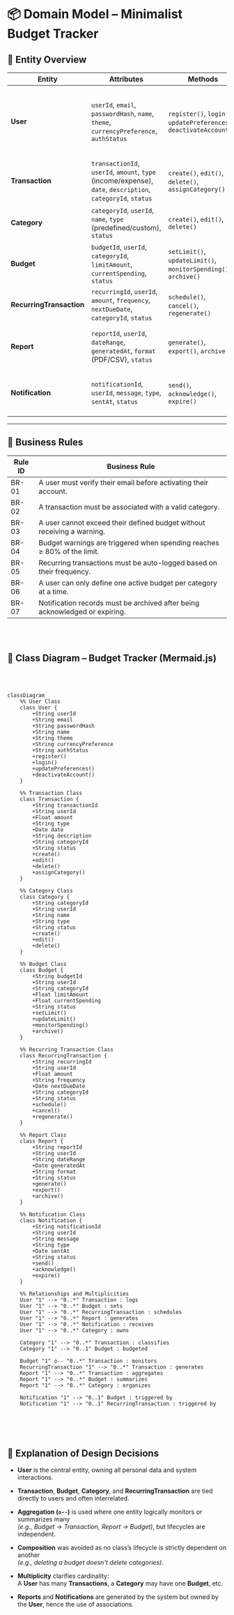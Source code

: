 # 📦 Domain Model – Minimalist Budget Tracker

## 🧩 Entity Overview

| **Entity**               | **Attributes**                                                                                     | **Methods**                                                            | **Relationships**                                                                                   |
|--------------------------|----------------------------------------------------------------------------------------------------|------------------------------------------------------------------------|------------------------------------------------------------------------------------------------------|
| **User**                 | `userId`, `email`, `passwordHash`, `name`, `theme`, `currencyPreference`, `authStatus`            | `register()`, `login()`, `updatePreferences()`, `deactivateAccount()` | - Has many **Transactions**<br>- Sets many **Budgets**<br>- Owns **Categories**<br>- Receives **Notifications**<br>- Has many **RecurringTransactions** |
| **Transaction**          | `transactionId`, `userId`, `amount`, `type` (income/expense), `date`, `description`, `categoryId`, `status` | `create()`, `edit()`, `delete()`, `assignCategory()`                   | - Belongs to **User**<br>- Linked to **Category**<br>- Affects **Budget**<br>- Used in **Reports**                      |
| **Category**             | `categoryId`, `userId`, `name`, `type` (predefined/custom), `status`                              | `create()`, `edit()`, `delete()`                                       | - Belongs to **User**<br>- Categorizes many **Transactions**<br>- Used in **Reports**                                    |
| **Budget**               | `budgetId`, `userId`, `categoryId`, `limitAmount`, `currentSpending`, `status`                    | `setLimit()`, `updateLimit()`, `monitorSpending()`, `archive()`       | - Assigned by **User**<br>- Linked to **Category**<br>- Monitors **Transactions**                                        |
| **RecurringTransaction** | `recurringId`, `userId`, `amount`, `frequency`, `nextDueDate`, `categoryId`, `status`             | `schedule()`, `cancel()`, `regenerate()`                               | - Belongs to **User**<br>- Automatically creates **Transactions**                                        |
| **Report**               | `reportId`, `userId`, `dateRange`, `generatedAt`, `format` (PDF/CSV), `status`                    | `generate()`, `export()`, `archive()`                                  | - Belongs to **User**<br>- Aggregates **Transactions**, **Budgets**, and **Categories**                                  |
| **Notification**         | `notificationId`, `userId`, `message`, `type`, `sentAt`, `status`                                 | `send()`, `acknowledge()`, `expire()`                                  | - Belongs to **User**<br>- Triggered by **Budget** or **RecurringTransaction** events                                    |

---

## 📏 Business Rules

| **Rule ID** | **Business Rule**                                                                 |
|------------|-------------------------------------------------------------------------------------|
| BR-01      | A user must verify their email before activating their account.                    |
| BR-02      | A transaction must be associated with a valid category.                            |
| BR-03      | A user cannot exceed their defined budget without receiving a warning.             |
| BR-04      | Budget warnings are triggered when spending reaches ≥ 80% of the limit.            |
| BR-05      | Recurring transactions must be auto-logged based on their frequency.               |
| BR-06      | A user can only define one active budget per category at a time.                   |
| BR-07      | Notification records must be archived after being acknowledged or expiring.        |


<br>
<br>

## 🧩 Class Diagram – Budget Tracker (Mermaid.js)

<br>
<br>

```mermaid
classDiagram
    %% User Class
    class User {
        +String userId
        +String email
        +String passwordHash
        +String name
        +String theme
        +String currencyPreference
        +String authStatus
        +register()
        +login()
        +updatePreferences()
        +deactivateAccount()
    }

    %% Transaction Class
    class Transaction {
        +String transactionId
        +String userId
        +Float amount
        +String type
        +Date date
        +String description
        +String categoryId
        +String status
        +create()
        +edit()
        +delete()
        +assignCategory()
    }

    %% Category Class
    class Category {
        +String categoryId
        +String userId
        +String name
        +String type
        +String status
        +create()
        +edit()
        +delete()
    }

    %% Budget Class
    class Budget {
        +String budgetId
        +String userId
        +String categoryId
        +Float limitAmount
        +Float currentSpending
        +String status
        +setLimit()
        +updateLimit()
        +monitorSpending()
        +archive()
    }

    %% Recurring Transaction Class
    class RecurringTransaction {
        +String recurringId
        +String userId
        +Float amount
        +String frequency
        +Date nextDueDate
        +String categoryId
        +String status
        +schedule()
        +cancel()
        +regenerate()
    }

    %% Report Class
    class Report {
        +String reportId
        +String userId
        +String dateRange
        +Date generatedAt
        +String format
        +String status
        +generate()
        +export()
        +archive()
    }

    %% Notification Class
    class Notification {
        +String notificationId
        +String userId
        +String message
        +String type
        +Date sentAt
        +String status
        +send()
        +acknowledge()
        +expire()
    }

    %% Relationships and Multiplicities
    User "1" --> "0..*" Transaction : logs
    User "1" --> "0..*" Budget : sets
    User "1" --> "0..*" RecurringTransaction : schedules
    User "1" --> "0..*" Report : generates
    User "1" --> "0..*" Notification : receives
    User "1" --> "0..*" Category : owns

    Category "1" --> "0..*" Transaction : classifies
    Category "1" --> "0..1" Budget : budgeted

    Budget "1" o-- "0..*" Transaction : monitors
    RecurringTransaction "1" --> "0..*" Transaction : generates
    Report "1" --> "0..*" Transaction : aggregates
    Report "1" --> "0..*" Budget : summarizes
    Report "1" --> "0..*" Category : organizes

    Notification "1" --> "0..1" Budget : triggered by
    Notification "1" --> "0..1" RecurringTransaction : triggered by

```

<br>
<br>
<br>

## 📌 Explanation of Design Decisions

- **User** is the central entity, owning all personal data and system interactions.

- **Transaction**, **Budget**, **Category**, and **RecurringTransaction** are tied directly to users and often interrelated.

- **Aggregation (`o--`)** is used where one entity logically monitors or summarizes many  
  _(e.g., Budget → Transaction, Report → Budget)_, but lifecycles are independent.

- **Composition** was avoided as no class’s lifecycle is strictly dependent on another  
  _(e.g., deleting a budget doesn't delete categories)_.

- **Multiplicity** clarifies cardinality:  
  A **User** has many **Transactions**, a **Category** may have one **Budget**, etc.

- **Reports** and **Notifications** are generated by the system but owned by the **User**, hence the use of associations.
